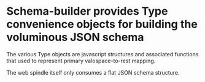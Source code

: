 # Schema-builder provides Type convenience objects for building the voluminous JSON schema

The various Type objects are javascript structures and associated
functions that used to represent primary valospace-to-rest mapping.

The web spindle itself only consumes a flat JSON schema structure.
